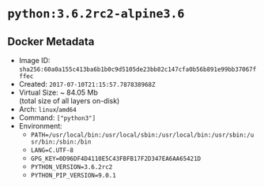 # `python:3.6.2rc2-alpine3.6`

## Docker Metadata

- Image ID: `sha256:60a0a155c413ba6b1b0c9d5105de23bb82c147cfa0b56b891e99bb37067fffec`
- Created: `2017-07-10T21:15:57.787838968Z`
- Virtual Size: ~ 84.05 Mb  
  (total size of all layers on-disk)
- Arch: `linux`/`amd64`
- Command: `["python3"]`
- Environment:
  - `PATH=/usr/local/bin:/usr/local/sbin:/usr/local/bin:/usr/sbin:/usr/bin:/sbin:/bin`
  - `LANG=C.UTF-8`
  - `GPG_KEY=0D96DF4D4110E5C43FBFB17F2D347EA6AA65421D`
  - `PYTHON_VERSION=3.6.2rc2`
  - `PYTHON_PIP_VERSION=9.0.1`
